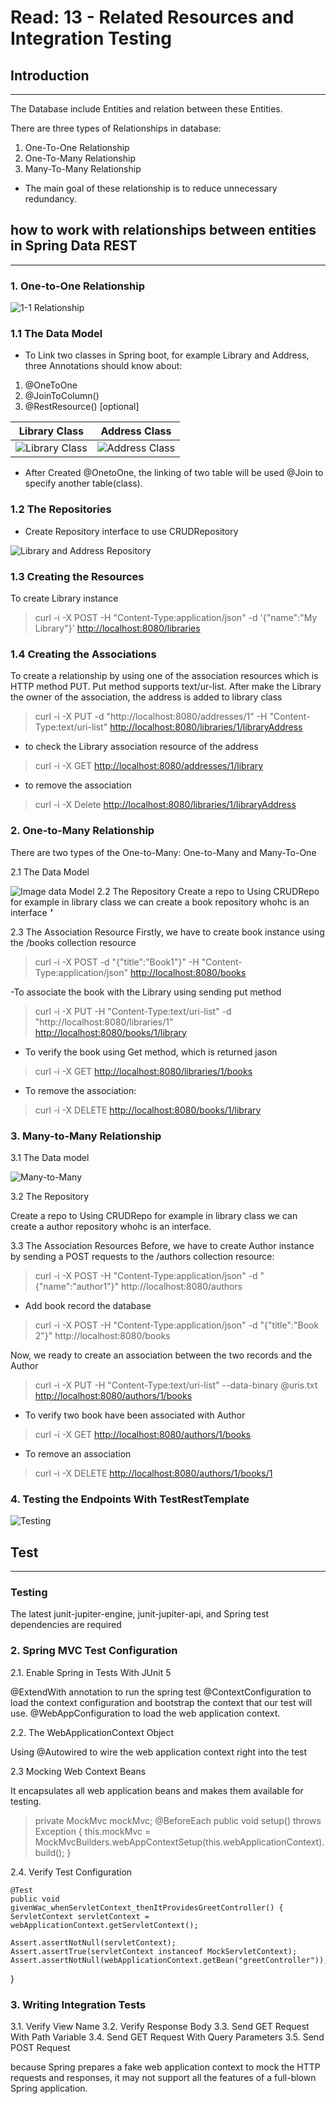 # Read: 13 - Related Resources and Integration Testing

## Introduction

---

The Database include Entities and relation between these Entities.

There are three types of Relationships in database:

1. One-To-One Relationship
2. One-To-Many Relationship
3. Many-To-Many Relationship

- The main goal of these relationship is to reduce unnecessary redundancy.

## how to work with relationships between entities in Spring Data REST

---

### 1. One-to-One Relationship

![1-1 Relationship](https://fmhelp.filemaker.com/help/18/fmp/en/FMP_Help/images/relational.07.03.2.png)

### 1.1 The Data Model

- To Link two classes in Spring boot, for example Library and Address, three Annotations should know about:

1. @OneToOne
2. @JoinToColumn()
3. @RestResource() [optional]  

Library Class                                                                       |  Address Class
:----------------------------------------------------------------------------------:|:----------------------------------------------------------------------------------:
![Library Class](https://i.ibb.co/wCdWYzk/Screenshot-from-2022-03-21-23-30-21.png)  |  ![Address Class](https://i.ibb.co/JmyYth8/Screenshot-from-2022-03-21-23-31-26.png)

- After Created @OnetoOne, the linking of two table will be used @Join to specify another table(class).

### 1.2 The Repositories

- Create Repository interface to use CRUDRepository

![Library and Address Repository](https://i.ibb.co/F6YLGkm/Screenshot-from-2022-03-21-23-42-23.png)

### 1.3 Creating the Resources

 To create Library instance
> curl -i -X POST -H "Content-Type:application/json"
  -d '{"name":"My Library"}' <http://localhost:8080/libraries>

### 1.4 Creating the Associations

To create a relationship by using one of the association resources which is HTTP method PUT. Put method supports text/ur-list.
After make the Library the owner of the association, the address is added to library class

> curl -i -X PUT -d "http://localhost:8080/addresses/1"
  -H "Content-Type:text/uri-list" <http://localhost:8080/libraries/1/libraryAddress>

- to check the Library association resource of the address

> curl -i -X GET <http://localhost:8080/addresses/1/library>

- to remove the association

> curl -i -X Delete <http://localhost:8080/libraries/1/libraryAddress>

### 2. One-to-Many Relationship

There are two types of the One-to-Many: One-to-Many and Many-To-One

2.1 The Data Model

![Image data Model](https://fmhelp.filemaker.com/help/18/fmp/en/FMP_Help/images/relational.07.04.2.png)
2.2 The Repository
Create a repo to Using CRUDRepo for example in library class we can create a book repository whohc is an interface
***'***

2.3 The Association Resource
Firstly, we have to create book instance using the /books collection resource
> curl -i -X POST -d "{\"title\":\"Book1\"}"
  -H "Content-Type:application/json" <http://localhost:8080/books>

-To associate the book with the Library using sending put method
> curl -i -X PUT -H "Content-Type:text/uri-list"
-d "http://localhost:8080/libraries/1" <http://localhost:8080/books/1/library>

- To verify the book using Get method, which is returned jason

> curl -i -X GET <http://localhost:8080/libraries/1/books>

- To remove the association:

> curl -i -X DELETE <http://localhost:8080/books/1/library>

### 3. Many-to-Many Relationship

3.1 The Data model

![Many-to-Many](https://miro.medium.com/max/1166/1*xgq7abp-kEFBlH2Hboling.png)

3.2 The Repository

Create a repo to Using CRUDRepo for example in library class we can create a author repository whohc is an interface.

3.3 The Association Resources
Before, we have to create Author instance by sending a POST requests to the /authors collection resource:
> curl -i -X POST -H "Content-Type:application/json"
  -d "{\"name\":\"author1\"}" http://localhost:8080/authors

- Add book record the database

> curl -i -X POST -H "Content-Type:application/json"
  -d "{\"title\":\"Book 2\"}" http://localhost:8080/books

Now, we ready to create an association between the two records and the Author
> curl -i -X PUT -H "Content-Type:text/uri-list"
  --data-binary @uris.txt <http://localhost:8080/authors/1/books>

- To verify two book have been associated with Author

> curl -i -X GET <http://localhost:8080/authors/1/books>

- To remove an association

> curl -i -X DELETE <http://localhost:8080/authors/1/books/1>

### 4. Testing the Endpoints With TestRestTemplate

![Testing](https://i.ibb.co/WBYvb2c/Screenshot-20220322-010533.jpg)

## Test

---

### Testing

The latest junit-jupiter-engine, junit-jupiter-api, and Spring test dependencies are required

### 2. Spring MVC Test Configuration

2.1. Enable Spring in Tests With JUnit 5

@ExtendWith annotation to run the spring test
@ContextConfiguration to load the context configuration and bootstrap the context that our test will use.
@WebAppConfiguration to load the web application context.

2.2. The WebApplicationContext Object

Using @Autowired to wire the web application context right into the test

2.3 Mocking Web Context Beans

It encapsulates all web application beans and makes them available for testing.

> private MockMvc mockMvc;
@BeforeEach
public void setup() throws Exception {
    this.mockMvc = MockMvcBuilders.webAppContextSetup(this.webApplicationContext).build();
}

2.4. Verify Test Configuration

    @Test
    public void givenWac_whenServletContext_thenItProvidesGreetController() {
    ServletContext servletContext = webApplicationContext.getServletContext();
    
    Assert.assertNotNull(servletContext);
    Assert.assertTrue(servletContext instanceof MockServletContext);
    Assert.assertNotNull(webApplicationContext.getBean("greetController"));
}

### 3. Writing Integration Tests

3.1. Verify View Name
3.2. Verify Response Body
3.3. Send GET Request With Path Variable
3.4. Send GET Request With Query Parameters
3.5. Send POST Request

because Spring prepares a fake web application context to mock the HTTP requests and responses, it may not support all the features of a full-blown Spring application.
